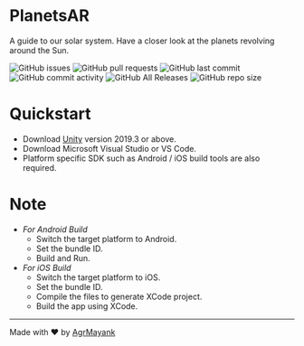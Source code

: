 # PlanetsAR
A guide to our solar system. Have a closer look at the planets revolving around the Sun.

![GitHub issues](https://img.shields.io/github/issues/AgrMayank/PlanetsAR?label=Issues&style=flat-square)
![GitHub pull requests](https://img.shields.io/github/issues-pr/AgrMayank/PlanetsAR?label=Pull%20Requests&style=flat-square)
![GitHub last commit](https://img.shields.io/github/last-commit/AgrMayank/PlanetsAR?label=Last%20Commit&style=flat-square)
![GitHub commit activity](https://img.shields.io/github/commit-activity/m/AgrMayank/PlanetsAR?label=Commit%20Activity&style=flat-square)
![GitHub All Releases](https://img.shields.io/github/downloads/AgrMayank/PlanetsAR/total?label=Downloads&style=flat-square)
![GitHub repo size](https://img.shields.io/github/repo-size/AgrMayank/PlanetsAR?label=Repo%20Size&style=flat-square)

# Quickstart

- Download [Unity](https://unity3d.com/get-unity/download/archive) version 2019.3 or above.
- Download Microsoft Visual Studio or VS Code.
- Platform specific SDK such as Android / iOS build tools are also required.

# Note

- _For Android Build_
  - Switch the target platform to Android.
  - Set the bundle ID.
  - Build and Run.
- _For iOS Build_
  - Switch the target platform to iOS.
  - Set the bundle ID.
  - Compile the files to generate XCode project.
  - Build the app using XCode.

<hr>

Made with ❤ by [AgrMayank](https://AgrMayank.GitHub.io)
